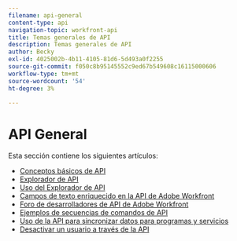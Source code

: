 ```yaml
---
filename: api-general
content-type: api
navigation-topic: workfront-api
title: Temas generales de API
description: Temas generales de API
author: Becky
exl-id: 4025002b-4b11-4105-81d6-5d493a0f2255
source-git-commit: f050c8b95145552c9ed67b549608c16115000606
workflow-type: tm+mt
source-wordcount: '54'
ht-degree: 3%

---
```



# API General

Esta sección contiene los siguientes artículos:

* [Conceptos básicos de API](../../wf-api/general/api-basics.md)
* [Explorador de API](../../wf-api/general/api-explorer.md)
* [Uso del Explorador de API](../../wf-api/general/using-api-explorer.md)
* [Campos de texto enriquecido en la API de Adobe Workfront](../../wf-api/general/rich-text-field-api.md)
* [Foro de desarrolladores de API de Adobe Workfront](../../wf-api/general/api-developer-forum.md)
* [Ejemplos de secuencias de comandos de API](../../wf-api/general/api-example-scripts.md)
* [Uso de la API para sincronizar datos para programas y servicios](../../wf-api/general/api-sync-data.md)
* [Desactivar un usuario a través de la API](../../wf-api/general/deactivate-user-api.md)
<!--
* [Projects API](../../wf-api/general/projects-api.md)
-->
